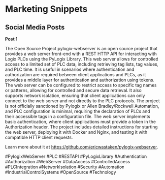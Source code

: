 # Marketing Snippets

## Social Media Posts

**Post 1**

The Open Source Project pylogix-webserver is an open source project that provides a web server front-end with a REST HTTP API for interacting with Logix PLCs using the PyLogix Library. This web server allows for controlled access to a limited set of PLC data, including retrieving tag lists, tag values, and PLC time. It is useful in scenarios where authentication and authorization are required between client applications and PLCs, as it provides a middle layer for authentication and authorization using tokens. The web server can be configured to restrict access to specific tag names or patterns, allowing for controlled and secure data retrieval. It also supports network isolation, ensuring that client applications can only connect to the web server and not directly to the PLC protocols. The project is not officially sanctioned by Pylogix or Allen Bradley/Rockwell Automation, and PLC configuration is minimal, requiring the declaration of PLCs and their accessible tags in a configuration file. The web server implements basic authentication, where client applications must provide a token in the Authorization header. The project includes detailed instructions for starting the web server, deploying it with Docker and Nginx, and testing it with compatible HTTP client requests.

Learn more about it at https://github.com/ericwastaken/pylogix-webserver.

#PylogixWebServer #PLC #RESTAPI #PyLogixLibrary #Authentication #Authorization #WebServer #DataAccess #ControlledAccess #PLCIntegration #NetworkIsolation #Security #Automation #IndustrialControlSystems #OpenSource #Technology